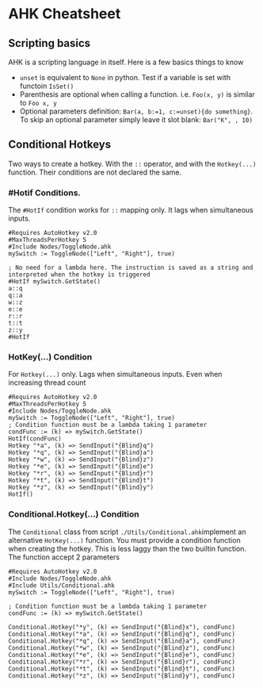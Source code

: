 # AHK Cheatsheet

## Scripting basics
AHK is a scripting language in itself. Here is a few basics things to know
 * `unset` is equivalent to `None` in python. Test if a variable is set with functoin `IsSet()`
 * Parenthesis are optional when calling a function. i.e. `Foo(x, y)` is similar to `Foo x, y`  
 * Optional parameters definition: `Bar(a, b:=1, c:=unset){do something}`. To skip an optional parameter simply leave it slot blank: `Bar("K", , 10)` 

## Conditional Hotkeys
Two ways to create a hotkey. With the `::` operator, and with the `Hotkey(...)` function. Their conditions are not declared the same. 
### #Hotif Conditions. 
The `#HotIf` condition works for `::`  mapping only. It lags when simultaneous inputs. 
```ahk
#Requires AutoHotkey v2.0
#MaxThreadsPerHotkey 5
#Include Nodes/ToggleNode.ahk
mySwitch := ToggleNode(["Left", "Right"], true)

; No need for a lambda here. The instruction is saved as a string and interpreted when the hotkey is triggered 
#HotIf mySwitch.GetState()  
a::q
q::a
w::z
e::e
r::r
t::t
z::y
#HotIf 
```

### HotKey(...) Condition
For `Hotkey(...)` only. Lags when simultaneous inputs. Even when increasing thread count
```ahk
#Requires AutoHotkey v2.0
#MaxThreadsPerHotkey 5
#Include Nodes/ToggleNode.ahk
mySwitch := ToggleNode(["Left", "Right"], true)
; Condition function must be a lambda taking 1 parameter
condFunc := (k) => mySwitch.GetState()
HotIf(condFunc)
Hotkey "*a", (k) => SendInput("{Blind}q")
Hotkey "*q", (k) => SendInput("{Blind}a")
Hotkey "*w", (k) => SendInput("{Blind}z")
Hotkey "*e", (k) => SendInput("{Blind}e")
Hotkey "*r", (k) => SendInput("{Blind}r")
Hotkey "*t", (k) => SendInput("{Blind}t")
Hotkey "*z", (k) => SendInput("{Blind}y")
HotIf()
```

### Conditional.Hotkey(...) Condition
The `Conditional` class from script `./Utils/Conditional.ahk`implement an alternative `HotKey(...)` function. You must provide a condition function when creating the hotkey. This is less laggy than the two builtin function. The function accept 2 parameters

```ahk
#Requires AutoHotkey v2.0
#Include Nodes/ToggleNode.ahk
#Include Utils/Conditional.ahk
mySwitch := ToggleNode(["Left", "Right"], true)

; Condition function must be a lambda taking 1 parameter
condFunc := (k) => mySwitch.GetState()

Conditional.Hotkey("*y", (k) => SendInput("{Blind}x"), condFunc)
Conditional.Hotkey("*a", (k) => SendInput("{Blind}q"), condFunc)
Conditional.Hotkey("*q", (k) => SendInput("{Blind}a"), condFunc)
Conditional.Hotkey("*w", (k) => SendInput("{Blind}z"), condFunc)
Conditional.Hotkey("*e", (k) => SendInput("{Blind}e"), condFunc)
Conditional.Hotkey("*r", (k) => SendInput("{Blind}r"), condFunc)
Conditional.Hotkey("*t", (k) => SendInput("{Blind}t"), condFunc)
Conditional.Hotkey("*z", (k) => SendInput("{Blind}y"), condFunc)
```